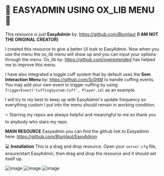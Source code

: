 # 🔨 EASYADMIN USING OX_LIB MENU 🔨

This resource is just **__EasyAdmin__** by: https://github.com/Blumlaut **(I AM __NOT__ THE ORIGINAL CREATOR)**

I created this resource to give a better UI look to EasyAdmin. Now when you use the menu the ox_lib menu will show up and you can input your options through the menu. Ox_lib by: https://github.com/overextended has helped me to improve this menu.

I have also integrated a toggle cuff system that by default uses the **Sem Interaction Menu** by: https://github.com/Sc0ttM to handle cuffing events. You may add your own event to trigger cuffing by using `TriggerEvent('CuffingSystem:Cuff', Player.id)` as an example.

I will try to my best to keep up with EasyAdmin's update frequency so everything custom I put into the menu should remain in working condition.

⭐ Starring my repos are always helpful and meaningful to me so thank you to anybody who stars my repo.

**MAIN RESOURCE**
Easyadmin you can find the github link to Easyadmin here: https://github.com/Blumlaut/EasyAdmin


💻 **Installation**
This is a drag and drop resource. Open your `server.cfg` file, ensure/start EasyAdmin, then drag and drop the resource and it should set itself up.

![image](https://github.com/user-attachments/assets/df4cf28b-1893-45ec-aa5b-be286b5a9008)
![image](https://github.com/user-attachments/assets/c11c4566-c22d-4e55-a485-9995046f88c1)
![image](https://github.com/user-attachments/assets/9906da84-2af1-44a9-8435-cf39fc1efe5c)


